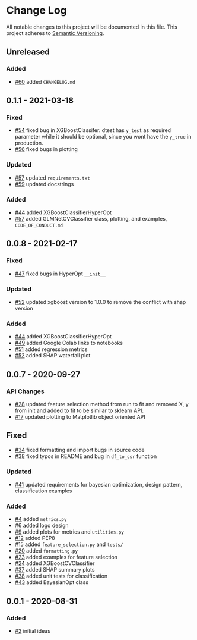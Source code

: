 # Change Log
All notable changes to this project will be documented in this file.
This project adheres to [Semantic Versioning](http://semver.org/).

## Unreleased

### Added
* [#60](https://github.com/slickml/slick-ml/pull/60) added `CHANGELOG.md`

## 0.1.1 - 2021-03-18

### Fixed
* [#54](https://github.com/slickml/slick-ml/pull/54) fixed bug in XGBoostClassifer. dtest has `y_test` as required parameter while it should be optional, since you wont have the `y_true` in production.
* [#56](https://github.com/slickml/slick-ml/pull/56) fixed bugs in plotting

### Updated
* [#57](https://github.com/slickml/slick-ml/pull/57) updated `requirements.txt`
* [#59](https://github.com/slickml/slick-ml/pull/59) updated docstrings

### Added
* [#44](https://github.com/slickml/slick-ml/pull/44) added XGBoostClassifierHyperOpt
* [#57](https://github.com/slickml/slick-ml/pull/57) added GLMNetCVClassifier class, plotting, and examples, `CODE_OF_CONDUCT.md`

## 0.0.8 - 2021-02-17

### Fixed
* [#47](https://github.com/slickml/slick-ml/pull/47) fixed bugs in HyperOpt `__init__`
### Updated
* [#52](https://github.com/slickml/slick-ml/pull/52) updated xgboost version to 1.0.0 to remove the conflict with shap version

### Added
* [#44](https://github.com/slickml/slick-ml/pull/44) added XGBoostClassifierHyperOpt
* [#49](https://github.com/slickml/slick-ml/pull/49) added Google Colab links to notebooks
* [#51](https://github.com/slickml/slick-ml/pull/51) added regression metrics
* [#52](https://github.com/slickml/slick-ml/pull/52) added SHAP waterfall plot


## 0.0.7 - 2020-09-27

### API Changes
* [#28](https://github.com/slickml/slick-ml/pull/28) updated feature selection method from run to fit and removed X, y from init and added to fit to be similar to sklearn API.
* [#17](https://github.com/slickml/slick-ml/pull/17) updated plotting to Matplotlib object oriented API

## Fixed
* [#34](https://github.com/slickml/slick-ml/pull/34) fixed formatting and import bugs in source code
* [#38](https://github.com/slickml/slick-ml/pull/38) fixed typos in README and bug in `df_to_csr` function

### Updated
* [#41](https://github.com/slickml/slick-ml/pull/41) updated requirements for bayesian optimization, design pattern, classification examples

### Added
* [#4](https://github.com/slickml/slick-ml/pull/4) added `metrics.py`
* [#6](https://github.com/slickml/slick-ml/pull/6) added logo design
* [#9](https://github.com/slickml/slick-ml/pull/9) added plots for metrics and `utilities.py`
* [#12](https://github.com/slickml/slick-ml/pull/12) added PEP8
* [#15](https://github.com/slickml/slick-ml/pull/15) added `feature_selection.py` and `tests/`
* [#20](https://github.com/slickml/slick-ml/pull/20) added `formatting.py`
* [#23](https://github.com/slickml/slick-ml/pull/23) added examples for feature selection
* [#24](https://github.com/slickml/slick-ml/pull/24) added XGBoostCVClassifier
* [#37](https://github.com/slickml/slick-ml/pull/37) added SHAP summary plots
* [#38](https://github.com/slickml/slick-ml/pull/38) added unit tests for classification
* [#43](https://github.com/slickml/slick-ml/pull/43) added BayesianOpt class


## 0.0.1 - 2020-08-31
### Added
* [#2](https://github.com/slickml/slick-ml/pull/2) initial ideas
